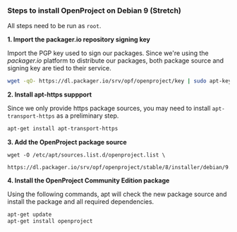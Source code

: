 ### Steps to install OpenProject on Debian 9 (Stretch)

All steps need to be run as `root`.

**1. Import the packager.io repository signing key**

Import the PGP key used to sign our packages. Since we're using the _packager.io_ platform to distribute our packages, both package source and signing key are tied to their service.

```bash
wget -qO- https://dl.packager.io/srv/opf/openproject/key | sudo apt-key add -
```

**2. Install apt-https suppport**

Since we only provide https package sources, you may need to install `apt-transport-https` as a preliminary step.

```bash
apt-get install apt-transport-https
```


**3. Add the OpenProject package source**

```
wget -O /etc/apt/sources.list.d/openproject.list \
  https://dl.packager.io/srv/opf/openproject/stable/8/installer/debian/9.repo
```


**4. Install the OpenProject Community Edition package**

Using the following commands, apt will check the new package source and install the package and all required dependencies.

```bash
apt-get update
apt-get install openproject
```
